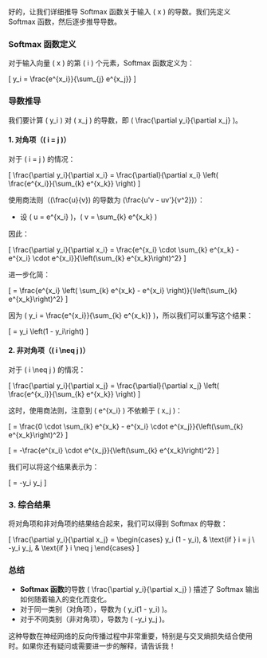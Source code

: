 好的，让我们详细推导 Softmax 函数关于输入 \( x \) 的导数。我们先定义 Softmax 函数，然后逐步推导导数。

### Softmax 函数定义

对于输入向量 \( x \) 的第 \( i \) 个元素，Softmax 函数定义为：

\[
y_i = \frac{e^{x_i}}{\sum_{j} e^{x_j}}
\]

### 导数推导

我们要计算 \( y_i \) 对 \( x_j \) 的导数，即 \( \frac{\partial y_i}{\partial x_j} \)。

#### 1. **对角项（\( i = j \)）**

对于 \( i = j \) 的情况：

\[
\frac{\partial y_i}{\partial x_i} = \frac{\partial}{\partial x_i} \left( \frac{e^{x_i}}{\sum_{k} e^{x_k}} \right)
\]

使用商法则（\(\frac{u}{v}\) 的导数为 \(\frac{u'v - uv'}{v^2}\)）：

- 设 \( u = e^{x_i} \)，\( v = \sum_{k} e^{x_k} \)

因此：

\[
\frac{\partial y_i}{\partial x_i} = \frac{e^{x_i} \cdot \sum_{k} e^{x_k} - e^{x_i} \cdot e^{x_i}}{\left(\sum_{k} e^{x_k}\right)^2}
\]

进一步化简：

\[
= \frac{e^{x_i} \left( \sum_{k} e^{x_k} - e^{x_i} \right)}{\left(\sum_{k} e^{x_k}\right)^2}
\]

因为 \( y_i = \frac{e^{x_i}}{\sum_{k} e^{x_k}} \)，所以我们可以重写这个结果：

\[
= y_i \left(1 - y_i\right)
\]

#### 2. **非对角项（\( i \neq j \)）**

对于 \( i \neq j \) 的情况：

\[
\frac{\partial y_i}{\partial x_j} = \frac{\partial}{\partial x_j} \left( \frac{e^{x_i}}{\sum_{k} e^{x_k}} \right)
\]

这时，使用商法则，注意到 \( e^{x_i} \) 不依赖于 \( x_j \)：

\[
= \frac{0 \cdot \sum_{k} e^{x_k} - e^{x_i} \cdot e^{x_j}}{\left(\sum_{k} e^{x_k}\right)^2}
\]

\[
= -\frac{e^{x_i} \cdot e^{x_j}}{\left(\sum_{k} e^{x_k}\right)^2}
\]

我们可以将这个结果表示为：

\[
= -y_i y_j
\]

### 3. **综合结果**

将对角项和非对角项的结果结合起来，我们可以得到 Softmax 的导数：

\[
\frac{\partial y_i}{\partial x_j} =
\begin{cases}
y_i (1 - y_i), & \text{if } i = j \\
-y_i y_j, & \text{if } i \neq j
\end{cases}
\]

### 总结

- **Softmax 函数**的导数 \( \frac{\partial y_i}{\partial x_j} \) 描述了 Softmax 输出如何随着输入的变化而变化。
- 对于同一类别（对角项），导数为 \( y_i(1 - y_i) \)。
- 对于不同类别（非对角项），导数为 \( -y_i y_j \)。

这种导数在神经网络的反向传播过程中非常重要，特别是与交叉熵损失结合使用时。如果你还有疑问或需要进一步的解释，请告诉我！
